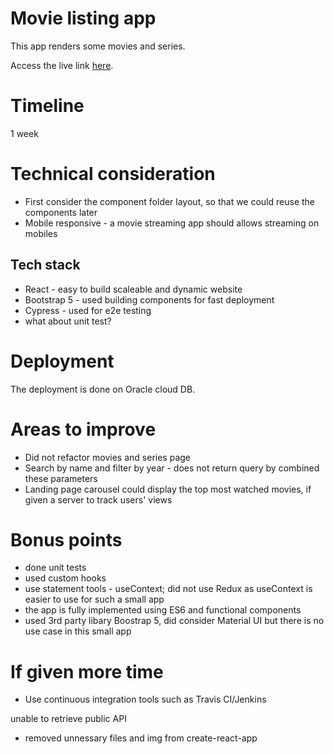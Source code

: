 # Movie listing app

This app renders some movies and series.

Access the live link [here](https://objectstorage.ap-singapore-1.oraclecloud.com/n/axmcit0hitw1/b/movie-listing/o/index.html#/).

# Timeline

1 week

# Technical consideration

- First consider the component folder layout, so that we could reuse the components later
- Mobile responsive - a movie streaming app should allows streaming on mobiles

## Tech stack

- React - easy to build scaleable and dynamic website
- Bootstrap 5 - used building components for fast deployment
- Cypress - used for e2e testing
- what about unit test?

# Deployment

The deployment is done on Oracle cloud DB.

# Areas to improve

- Did not refactor movies and series page
- Search by name and filter by year - does not return query by combined these parameters
- Landing page carousel could display the top most watched movies, if given a server to track users' views

# Bonus points

- done unit tests
- used custom hooks
- use statement tools - useContext; did not use Redux as useContext is easier to use for such a small app
- the app is fully implemented using ES6 and functional components
- used 3rd party libary Boostrap 5, did consider Material UI but there is no use case in this small app

# If given more time

- Use continuous integration tools such as Travis CI/Jenkins

unable to retrieve public API

- removed unnessary files and img from create-react-app

